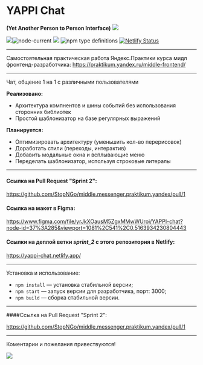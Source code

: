 # YAPPI Chat
**(Yet Another Person to Person Interface)**
![](https://img.shields.io/badge/version-0.2.0-lightgrey)


![](https://img.shields.io/badge/ES-2020-green)![node-current](https://img.shields.io/node/v/npm) ![](https://img.shields.io/badge/parcel-1.12-green)
![npm type definitions](https://img.shields.io/npm/types/typescript)
[![Netlify Status](https://api.netlify.com/api/v1/badges/b04381de-147a-42f1-bf72-eff2e6dbd7f7/deploy-status)](https://app.netlify.com/sites/yappi-chat/deploys)

------------

Самостоятельная практическая работа Яндекс.Практики курса мидл фронтенд-разработчика:
https://praktikum.yandex.ru/middle-frontend/


------------
Чат, общение 1 на 1 с различными пользователями

**Реализовано:**
- Архитектура компнентов и шины событий без использования сторонних библиотек
- Простой шаблонизатор на базе регулярных выражений

**Планируется:**
- Оптимизировать архитектуру (уменьшить кол-во перерисовок)
- Доработать стили (переходы, интерактив)
- Добавить модальные окна и всплывающие меню
- Переделать шаблонизатор, используя строковые литералы

------------
#### Ссылка на Pull Request "Sprint 2":
https://github.com/StopNGo/middle.messenger.praktikum.yandex/pull/1

#### Ссылка на макет в Figma:
https://www.figma.com/file/yrJkXOausM5ZgxMMwWUroi/YAPPI-chat?node-id=37%3A285&viewport=1081%2C541%2C0.5163934230804443

#### Ссылки на деплой ветки _sprint_2_ с этого репозитория в Netlify:
https://yappi-chat.netlify.app/


------------
Установка и использование:

- `npm install` — установка стабильной версии;
- `npm start` — запуск версии для разработчика, порт: 3000;
- `npm build` — сборка стабильной версии.

------------
####Ссылка на Pull Request "Sprint 2":

https://github.com/StopNGo/middle.messenger.praktikum.yandex/pull/1

------------
Коментарии и пожелания привествуются!

![](https://media3.giphy.com/media/ME8tqJAgmQSH4Uo4Lg/giphy.gif?cid=ecf05e47mtq1fec44qom1ndttyqwheefa01ujz337keulekx&rid=giphy.gif)
